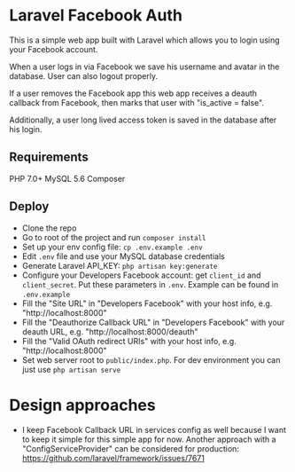 # Laravel Facebook Auth

This is a simple web app built with Laravel which allows you to login using your Facebook
account.

When a user logs in via Facebook we save his username and avatar in the database.
User can also logout properly.

If a user removes the Facebook app this web app receives a deauth callback from Facebook,
then marks that user with "is_active = false".

Additionally, a user long lived access token is saved in the database after his login.

## Requirements

PHP 7.0+
MySQL 5.6
Composer

## Deploy

- Clone the repo
- Go to root of the project and run `composer install`
- Set up your env config file: `cp .env.example .env`
- Edit `.env` file and use your MySQL database credentials
- Generate Laravel API_KEY: `php artisan key:generate`
- Configure your Developers Facebook account: get `client_id` and `client_secret`. Put these parameters in `.env`.
Example can be found in `.env.example`
- Fill the "Site URL" in "Developers Facebook" with your host info, e.g. "http://localhost:8000"
- Fill the "Deauthorize Callback URL" in "Developers Facebook" with your deauth URL, e.g. "http://localhost:8000/deauth"
- Fill the "Valid OAuth redirect URIs" with your host info, e.g. "http://localhost:8000"
- Set web server root to `public/index.php`. For dev environment you can just use `php artisan serve`

# Design approaches

- I keep Facebook Callback URL in services config as well because I want to keep it simple for this simple app for now.
Another approach with a "ConfigServiceProvider" can be considered for production: https://github.com/laravel/framework/issues/7671


